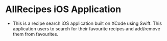 # AllRecipes iOS Application

* This is a recipe search iOS application built on XCode using Swift. This application users to search for their favourite recipes and add/remove them from favourites.

